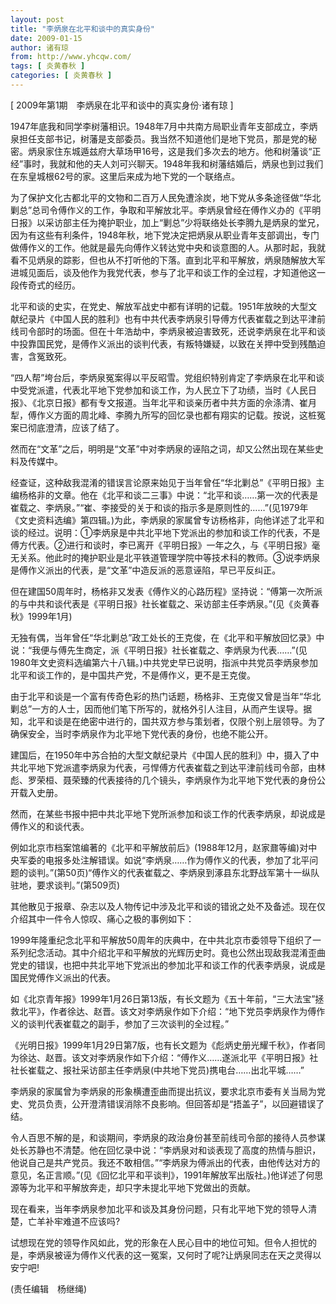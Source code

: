 ```yaml
---
layout: post
title: "李炳泉在北平和谈中的真实身份"
date: 2009-01-15
author: 诸有琼
from: http://www.yhcqw.com/
tags: [ 炎黄春秋 ]
categories: [ 炎黄春秋 ]
---
```



[ 2009年第1期　李炳泉在北平和谈中的真实身份·诸有琼 ]


1947年底我和同学李树藩相识。1948年7月中共南方局职业青年支部成立，李炳泉担任支部书记，树藩是支部委员。我当然不知道他们是地下党员，那是党的秘密。炳泉家住东城遁兹府大草场甲16号，这是我们多次去的地方。他和树藩谈“正经”事时，我就和他的夫人刘可兴聊天。1948年我和树藩结婚后，炳泉也到过我们在东皇城根62号的家。这里后来成为地下党的一个联络点。


为了保护文化古都北平的文物和二百万人民免遭涂炭，地下党从多条途径做“华北剿总”总司令傅作义的工作，争取和平解放北平。李炳泉曾经在傅作义办的《平明日报》以采访部主任为掩护职业，加上“剿总”少将联络处长李腾九是炳泉的堂兄，因为有这些有利条件，1948年秋，地下党决定把炳泉从职业青年支部调出，专门做傅作义的工作。他就是最先向傅作义转达党中央和谈意图的人。从那时起，我就看不见炳泉的踪影，但也从不打听他的下落。直到北平和平解放，炳泉随解放大军进城见面后，谈及他作为我党代表，参与了北平和谈工作的全过程，才知道他这一段传奇式的经历。


北平和谈的史实，在党史、解放军战史中都有详明的记载。1951年放映的大型文献纪录片《中国人民的胜利》也有中共代表李炳泉引导傅方代表崔载之到达平津前线司令部时的场面。但在十年浩劫中，李炳泉被迫害致死，还说李炳泉在北平和谈中投靠国民党，是傅作义派出的谈判代表，有叛特嫌疑，以致在关押中受到残酷迫害，含冤致死。


“四人帮”垮台后，李炳泉冤案得以平反昭雪。党组织特别肯定了李炳泉在北平和谈中受党派遣，代表北平地下党参加和谈工作，为人民立下了功绩，当时《人民日报》、《北京日报》都有专文报道。当年北平和谈亲历者中共方面的佘涤清、崔月犁，傅作义方面的周北峰、李腾九所写的回忆录也都有翔实的记载。按说，这桩冤案已彻底澄清，应该了结了。

然而在“文革”之后，明明是“文革”中对李炳泉的诬陷之词，却又公然出现在某些史料及传媒中。


经查证，这种敌我混淆的错误言论原来始见于当年曾任“华北剿总”《平明日报》主编杨格非的文章。他在《北平和谈二三事》中说：“北平和谈……第一次的代表是崔载之、李炳泉。”“崔、李接受的关于和谈的指示多是原则性的……”(见1979年《文史资料选编》第四辑。)为此，李炳泉的家属曾专访杨格非，向他详述了北平和谈的经过。说明：①李炳泉是中共北平地下党派出的参加和谈工作的代表，不是傅方代表。②进行和谈时，李已离开《平明日报》一年之久，与《平明日报》毫无关系。他此时的掩护职业是北平铁道管理学院中等技术科的教师。③说李炳泉是傅作义派出的代表，是“文革”中造反派的恶意诬陷，早已平反纠正。


但在建国50周年时，杨格非又发表《傅作义的心路历程》坚持说：“傅第一次所派的与中共和谈代表是《平明日报》社长崔载之、采访部主任李炳泉。”(见《炎黄春秋》1999年1月)


无独有偶，当年曾任“华北剿总”政工处长的王克俊，在《北平和平解放回忆录》中说：“我便与傅先生商定，派《平明日报》社长崔载之、李炳泉为代表……”(见1980年文史资料选编第六十八辑。)中共党史早已说明，指派中共党员李炳泉参加北平和谈工作的，是中国共产党，不是傅作义，更不是王克俊。


由于北平和谈是一个富有传奇色彩的热门话题，杨格非、王克俊又曾是当年“华北剿总”一方的人士，因而他们笔下所写的，就格外引人注目，从而产生误导。据知，北平和谈是在绝密中进行的，国共双方参与策划者，仅限个别上层领导。为了确保安全，当时李炳泉作为北平地下党代表的身份，也绝不能公开。


建国后，在1950年中苏合拍的大型文献纪录片《中国人民的胜利》中，摄入了中共北平地下党派遣李炳泉为代表，弓悍傅方代表崔载之到达平津前线司令部，由林彪、罗荣桓、聂荣臻的代表接待的几个镜头，李炳泉作为北平地下党代表的身份公开载入史册。

然而，在某些书报中把中共北平地下党所派参加和谈工作的代表李炳泉，却说成是傅作义的和谈代表。


例如北京市档案馆编著的《北平和平解放前后》(1988年12月，赵家鼐等编)对中央军委的电报多处注解错误。如说“李炳泉……作为傅作义的代表，参加了北平问题的谈判。”(第50页)“傅作义的代表崔载之、李炳泉到涿县东北野战军第十一纵队驻地，要求谈判。”(第509页)

其他散见于报章、杂志以及人物传记中涉及北平和谈的错讹之处不及备述。现在仅介绍其中一件令人惊叹、痛心之极的事例如下：


1999年隆重纪念北平和平解放50周年的庆典中，在中共北京市委领导下组织了一系列纪念活动。其中介绍北平和平解放的光辉历史时。竟也公然出现敌我混淆歪曲党史的错误，也把中共北平地下党派出的参加北平和谈工作的代表李炳泉，说成是国民党傅作义派出的代表。


如《北京青年报》1999年1月26日第13版，有长文题为《五十年前，“三大法宝”拯救北平》，作者徐达、赵晋。该文对李炳泉作如下介绍：“地下党员李炳泉作为傅作义的谈判代表崔载之的副手，参加了三次谈判的全过程。”


《光明日报》1999年1月29日第7版，也有长文题为《彪炳史册光耀千秋》，作者同为徐达、赵晋。该文对李炳泉作如下介绍：“傅作义……遂派北平《平明日报》社社长崔载之、报社采访部主任李炳泉(中共地下党员)携电台……出北平城……”

李炳泉的家属曾为李炳泉的形象横遭歪曲而提出抗议，要求北京市委有关当局为党史、党员负责，公开澄清错误消除不良影响。但回答却是“捂盖子”，以回避错误了结。


令人百思不解的是，和谈期间，李炳泉的政治身份甚至前线司令部的接待人员参谋处长苏静也不清楚。他在回忆录中说：“李炳泉对和谈表现了高度的热情与胆识，他说自己是共产党员。我还不敢相信。”“李炳泉为傅派出的代表，由他传达对方的意见，名正言顺。”(见《回忆北平和平谈判》，1991年解放军出版社。)他详述了何思源等为北平和平解放奔走，却只字未提北平地下党做出的贡献。

现在看来，当年李炳泉参加北平和谈及其身份问题，只有北平地下党的领导人清楚，亡羊补牢难道不应该吗?

试想现在党的领导作风如此，党的形象在人民心目中的地位可知。但令人担忧的是，李炳泉被诬为傅作义代表的这一冤案，又何时了呢?让炳泉同志在天之灵得以安宁吧!

(责任编辑　杨继绳)



